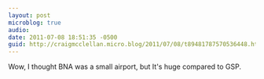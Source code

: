 ```yaml
---
layout: post
microblog: true
audio: 
date: 2011-07-08 18:51:35 -0500
guid: http://craigmcclellan.micro.blog/2011/07/08/t89481787570536448.html
---
```

Wow, I thought BNA was a small airport, but It's huge compared to GSP.
